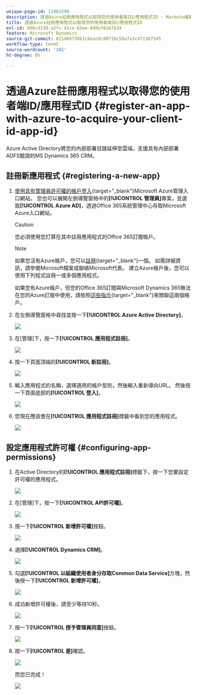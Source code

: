 ```yaml
---
unique-page-id: 12983390
description: 透過Azure註冊應用程式以取得您的使用者端ID/應用程式ID - Marketo檔案 — 產品檔案
title: 透過Azure註冊應用程式以取得您的使用者端ID/應用程式ID
exl-id: 006cd130-a2fc-41ce-b5ee-890ef6167b34
feature: Microsoft Dynamics
source-git-commit: 821d69736b1cbeac0c80718c58a7a3c471387545
workflow-type: tm+mt
source-wordcount: '341'
ht-degree: 0%

---
```


# 透過Azure註冊應用程式以取得您的使用者端ID/應用程式ID {#register-an-app-with-azure-to-acquire-your-client-id-app-id}

Azure Active Directory將您的內部部署目錄延伸至雲端，支援具有內部部署ADFS驗證的MS Dynamics 365 CRM。

## 註冊新應用程式 {#registering-a-new-app}

1. [使用具有管理員許可權的帳戶登入](https://login.microsoftonline.com/){target="_blank"}Microsoft Azure管理入口網站。 您也可以展開左側導覽窗格中的&#x200B;**[!UICONTROL 管理員]**&#x200B;專案，並選取&#x200B;**[!UICONTROL Azure AD]**，透過Office 365系統管理中心存取Microsoft Azure入口網站。

   >[!CAUTION]
   >
   >您必須使用您打算在其中註冊應用程式的Office 365訂閱帳戶。

   >[!NOTE]
   >
   >如果您沒有Azure帳戶，您可以[註冊](https://azure.microsoft.com/en-us/free/){target="_blank"}一個。 如需詳細資訊，請參閱Microsoft檔案或聯絡Microsoft代表。 建立Azure帳戶後，您可以使用下列程式註冊一或多個應用程式。
   >
   >
   >如果您有Azure帳戶，但您的Office 365訂閱與Microsoft Dynamics 365無法在您的Azure訂閱中使用，請依照[這些指示](https://msdn.microsoft.com/office/office365/howto/setup-development-environment#bk_CreateAzureSubscription){target="_blank"}來關聯這兩個帳戶。

1. 在左側導覽窗格中尋找並按一下&#x200B;**[!UICONTROL Azure Active Directory]**。

   ![](assets/two.png)

1. 在[管理]下，按一下&#x200B;**[!UICONTROL 應用程式註冊]**。

   ![](assets/three.png)

1. 按一下頁面頂端的&#x200B;**[!UICONTROL 新註冊]**。

   ![](assets/four.png)

1. 輸入應用程式的名稱，選擇適用的帳戶型別，然後輸入重新導向URL。 然後按一下頁面底部的&#x200B;**[!UICONTROL 登入]**。

   ![](assets/five.png)

1. 您現在應該會在&#x200B;**[!UICONTROL 應用程式註冊]**&#x200B;標籤中看到您的應用程式。

   ![](assets/six.png)

## 設定應用程式許可權 {#configuring-app-permissions}

1. 在Active Directory的&#x200B;**[!UICONTROL 應用程式註冊]**&#x200B;標籤下，按一下您要設定許可權的應用程式。

   ![](assets/seven.png)

1. 在[管理]下，按一下&#x200B;**[!UICONTROL API許可權]**。

   ![](assets/eight.png)

1. 按一下&#x200B;**[!UICONTROL 新增許可權]**&#x200B;按鈕。

   ![](assets/nine.png)

1. 選擇&#x200B;**[!UICONTROL Dynamics CRM]**。

   ![](assets/ten.png)

1. 勾選&#x200B;**[!UICONTROL 以組織使用者身分存取Common Data Service]**&#x200B;方塊，然後按一下&#x200B;**[!UICONTROL 新增許可權]**。

   ![](assets/eleven.png)

1. 成功新增許可權後，請至少等待10秒。

   ![](assets/twelve.png)

1. 按一下&#x200B;**[!UICONTROL 授予管理員同意]**&#x200B;按鈕。

   ![](assets/thirteen.png)

1. 按一下&#x200B;**[!UICONTROL 是]**&#x200B;確認。

   ![](assets/fourteen.png)

   而您已完成！

   ![](assets/fifteen.png)
